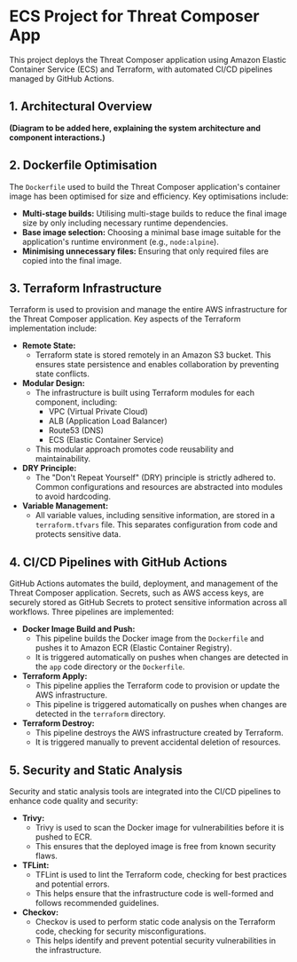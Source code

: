 # ECS Project for Threat Composer App

This project deploys the Threat Composer application using Amazon Elastic Container Service (ECS) and Terraform, with automated CI/CD pipelines managed by GitHub Actions.

## 1. Architectural Overview

**(Diagram to be added here, explaining the system architecture and component interactions.)**

## 2. Dockerfile Optimisation

The `Dockerfile` used to build the Threat Composer application's container image has been optimised for size and efficiency. Key optimisations include:

* **Multi-stage builds:** Utilising multi-stage builds to reduce the final image size by only including necessary runtime dependencies.
* **Base image selection:** Choosing a minimal base image suitable for the application's runtime environment (e.g., `node:alpine`).
* **Minimising unnecessary files:** Ensuring that only required files are copied into the final image.

## 3. Terraform Infrastructure

Terraform is used to provision and manage the entire AWS infrastructure for the Threat Composer application. Key aspects of the Terraform implementation include:

* **Remote State:**
    * Terraform state is stored remotely in an Amazon S3 bucket. This ensures state persistence and enables collaboration by preventing state conflicts.
* **Modular Design:**
    * The infrastructure is built using Terraform modules for each component, including:
        * VPC (Virtual Private Cloud)
        * ALB (Application Load Balancer)
        * Route53 (DNS)
        * ECS (Elastic Container Service)
    * This modular approach promotes code reusability and maintainability.
* **DRY Principle:**
    * The "Don't Repeat Yourself" (DRY) principle is strictly adhered to. Common configurations and resources are abstracted into modules to avoid hardcoding.
* **Variable Management:**
    * All variable values, including sensitive information, are stored in a `terraform.tfvars` file. This separates configuration from code and protects sensitive data.


## 4. CI/CD Pipelines with GitHub Actions

GitHub Actions automates the build, deployment, and management of the Threat Composer application. Secrets, such as AWS access keys, are securely stored as GitHub Secrets to protect sensitive information across all workflows. Three pipelines are implemented:

* **Docker Image Build and Push:**
    * This pipeline builds the Docker image from the `Dockerfile` and pushes it to Amazon ECR (Elastic Container Registry).
    * It is triggered automatically on pushes when changes are detected in the `app` code directory or the `Dockerfile`.
* **Terraform Apply:**
    * This pipeline applies the Terraform code to provision or update the AWS infrastructure.
    * This pipeline is triggered automatically on pushes when changes are detected in the `terraform` directory.
* **Terraform Destroy:**
    * This pipeline destroys the AWS infrastructure created by Terraform.
    * It is triggered manually to prevent accidental deletion of resources.

## 5. Security and Static Analysis

Security and static analysis tools are integrated into the CI/CD pipelines to enhance code quality and security:

* **Trivy:**
    * Trivy is used to scan the Docker image for vulnerabilities before it is pushed to ECR.
    * This ensures that the deployed image is free from known security flaws.
* **TFLint:**
    * TFLint is used to lint the Terraform code, checking for best practices and potential errors.
    * This helps ensure that the infrastructure code is well-formed and follows recommended guidelines.
* **Checkov:**
    * Checkov is used to perform static code analysis on the Terraform code, checking for security misconfigurations.
    * This helps identify and prevent potential security vulnerabilities in the infrastructure.
